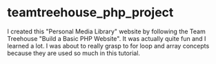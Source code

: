 # teamtreehouse_php_project

I created this "Personal Media Library" website by following the Team Treehouse "Build a Basic PHP Website". It was actually quite fun and I 
learned a lot. I was about to really grasp to for loop and array concepts because they are used so much in this tutorial. 
